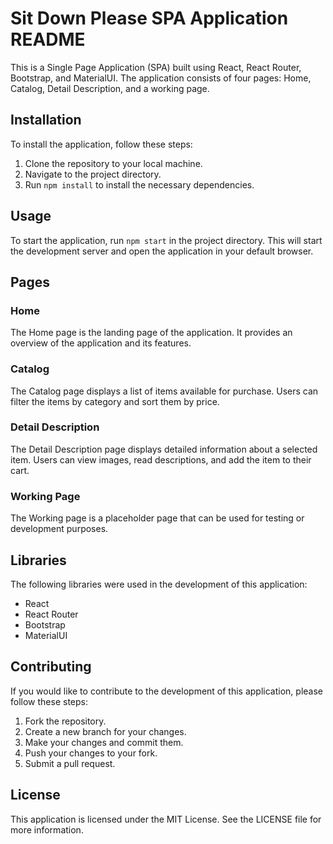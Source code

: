 # Sit Down Please SPA Application README

This is a Single Page Application (SPA) built using React, React Router, Bootstrap, and MaterialUI. The application consists of four pages: Home, Catalog, Detail Description, and a working page.

## Installation

To install the application, follow these steps:

1. Clone the repository to your local machine.
2. Navigate to the project directory.
3. Run `npm install` to install the necessary dependencies.

## Usage

To start the application, run `npm start` in the project directory. This will start the development server and open the application in your default browser.

## Pages

### Home

The Home page is the landing page of the application. It provides an overview of the application and its features.

### Catalog

The Catalog page displays a list of items available for purchase. Users can filter the items by category and sort them by price.

### Detail Description

The Detail Description page displays detailed information about a selected item. Users can view images, read descriptions, and add the item to their cart.

### Working Page

The Working page is a placeholder page that can be used for testing or development purposes.

## Libraries

The following libraries were used in the development of this application:

- React
- React Router
- Bootstrap
- MaterialUI

## Contributing

If you would like to contribute to the development of this application, please follow these steps:

1. Fork the repository.
2. Create a new branch for your changes.
3. Make your changes and commit them.
4. Push your changes to your fork.
5. Submit a pull request.

## License

This application is licensed under the MIT License. See the LICENSE file for more information.